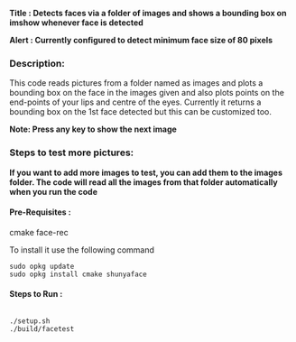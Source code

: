 **Title : Detects faces via a folder of images and shows a bounding box on imshow whenever face is detected**

**Alert : Currently configured to detect minimum face size of 80 pixels**

### Description:

This code reads pictures from a folder named as images and plots a bounding box on the face in the images given and also plots points on the end-points of your lips and centre of the eyes. Currently it returns a bounding box on the 1st face detected but this can be customized too. 

**Note: Press any key to show the next image**

### Steps to test more pictures:

**If you want to add more images to test, you can add them to the images folder. The code will read all the images from that folder automatically when you run the code**

#### Pre-Requisites : 

cmake
face-rec

To install it use the following command

```
sudo opkg update
sudo opkg install cmake shunyaface
```

#### Steps to Run : 

```shell

./setup.sh
./build/facetest
```
